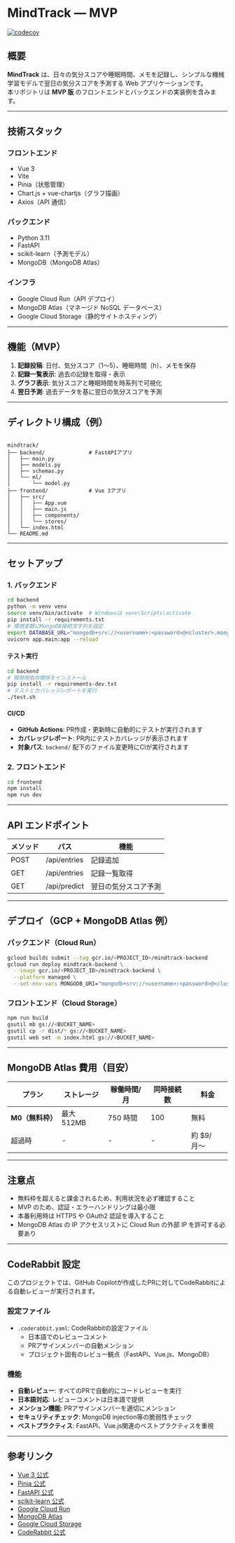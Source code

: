 # MindTrack — MVP

[![codecov](https://codecov.io/gh/yusei88/mental-tracker/branch/main/graph/badge.svg)](https://codecov.io/gh/yusei88/mental-tracker)

## 概要

**MindTrack** は、日々の気分スコアや睡眠時間、メモを記録し、シンプルな機械学習モデルで翌日の気分スコアを予測する Web アプリケーションです。  
本リポジトリは **MVP 版** のフロントエンドとバックエンドの実装例を含みます。

---

## 技術スタック

### フロントエンド

- Vue 3
- Vite
- Pinia（状態管理）
- Chart.js + vue-chartjs（グラフ描画）
- Axios（API 通信）

### バックエンド

- Python 3.11
- FastAPI
- scikit-learn（予測モデル）
- MongoDB（MongoDB Atlas）

### インフラ

- Google Cloud Run（API デプロイ）
- MongoDB Atlas（マネージド NoSQL データベース）
- Google Cloud Storage（静的サイトホスティング）

---

## 機能（MVP）

1. **記録投稿**: 日付、気分スコア（1〜5）、睡眠時間（h）、メモを保存
2. **記録一覧表示**: 過去の記録を取得・表示
3. **グラフ表示**: 気分スコアと睡眠時間を時系列で可視化
4. **翌日予測**: 過去データを基に翌日の気分スコアを予測

---

## ディレクトリ構成（例）

```mermaid

mindtrack/
├── backend/              # FastAPIアプリ
│   ├── main.py
│   ├── models.py
│   ├── schemas.py
│   └── ml/
│       └── model.py
├── frontend/             # Vue 3アプリ
│   ├── src/
│   │   ├── App.vue
│   │   ├── main.js
│   │   ├── components/
│   │   └── stores/
│   └── index.html
└── README.md
```

---

## セットアップ

### 1. バックエンド

```bash
cd backend
python -m venv venv
source venv/bin/activate  # Windowsは venv\Scripts\activate
pip install -r requirements.txt
# 環境変数にMongoDB接続文字列を設定
export DATABASE_URL="mongodb+srv://<username>:<password>@<cluster>.mongodb.net/mindtrack"
uvicorn app.main:app --reload
```

#### テスト実行

```bash
cd backend
# 開発用依存関係をインストール
pip install -r requirements-dev.txt
# テストとカバレッジレポートを実行
./test.sh
```

#### CI/CD

- **GitHub Actions**: PR作成・更新時に自動的にテストが実行されます
- **カバレッジレポート**: PR内にテストカバレッジが表示されます
- **対象パス**: `backend/` 配下のファイル変更時にCIが実行されます

### 2. フロントエンド

```bash
cd frontend
npm install
npm run dev
```

---

## API エンドポイント

| メソッド | パス         | 機能                 |
| -------- | ------------ | -------------------- |
| POST     | /api/entries | 記録追加             |
| GET      | /api/entries | 記録一覧取得         |
| GET      | /api/predict | 翌日の気分スコア予測 |

---

## デプロイ（GCP + MongoDB Atlas 例）

### バックエンド（Cloud Run）

```bash
gcloud builds submit --tag gcr.io/<PROJECT_ID>/mindtrack-backend
gcloud run deploy mindtrack-backend \
  --image gcr.io/<PROJECT_ID>/mindtrack-backend \
  --platform managed \
  --set-env-vars MONGODB_URI="mongodb+srv://<username>:<password>@<cluster>.mongodb.net/mindtrack"
```

### フロントエンド（Cloud Storage）

```bash
npm run build
gsutil mb gs://<BUCKET_NAME>
gsutil cp -r dist/* gs://<BUCKET_NAME>
gsutil web set -m index.html gs://<BUCKET_NAME>
```

---

## MongoDB Atlas 費用（目安）

| プラン           | ストレージ | 稼働時間/月 | 同時接続数 | 料金       |
| ---------------- | ---------- | ----------- | ---------- | ---------- |
| **M0（無料枠）** | 最大 512MB | 750 時間    | 100        | 無料       |
| 超過時           | -          | -           | -          | 約 $9/月〜 |

---

## 注意点

- 無料枠を超えると課金されるため、利用状況を必ず確認すること
- MVP のため、認証・エラーハンドリングは最小限
- 本番利用時は HTTPS や OAuth2 認証を導入すること
- MongoDB Atlas の IP アクセスリストに Cloud Run の外部 IP を許可する必要あり

---

## CodeRabbit 設定

このプロジェクトでは、GitHub Copilotが作成したPRに対してCodeRabbitによる自動レビューが実行されます。

### 設定ファイル

- `.coderabbit.yaml`: CodeRabbitの設定ファイル
  - 日本語でのレビューコメント
  - PRアサインメンバーの自動メンション
  - プロジェクト固有のレビュー観点（FastAPI、Vue.js、MongoDB）

### 機能

- **自動レビュー**: すべてのPRで自動的にコードレビューを実行
- **日本語対応**: レビューコメントは日本語で提供
- **メンション機能**: PRアサインメンバーを適切にメンション
- **セキュリティチェック**: MongoDB injection等の脆弱性チェック
- **ベストプラクティス**: FastAPI、Vue.js関連のベストプラクティスを重視

---

## 参考リンク

- [Vue 3 公式](https://vuejs.org/)
- [Pinia 公式](https://pinia.vuejs.org/)
- [FastAPI 公式](https://fastapi.tiangolo.com/)
- [scikit-learn 公式](https://scikit-learn.org/)
- [Google Cloud Run](https://cloud.google.com/run)
- [MongoDB Atlas](https://www.mongodb.com/atlas)
- [Google Cloud Storage](https://cloud.google.com/storage)
- [CodeRabbit 公式](https://docs.coderabbit.ai/)
